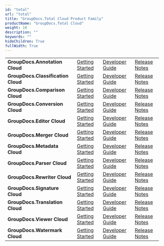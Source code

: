 ```yaml
---
id: "total"
url: "total"
title: "GroupDocs.Total Cloud Product Family"
productName: "GroupDocs.Total Cloud"
weight: 10
description: ""
keywords: ""
hideChildren: True
fullWidth: True
---
```


|    |    |    |    |
| ---------- | ------  | ------  | ------  
| **GroupDocs.Annotation Cloud** | [Getting Started](https://docs.groupdocs.cloud/annotation/getting-started) | [Developer Guide](https://docs.groupdocs.cloud/annotation/developer-guide) | [Release Notes](https://docs.groupdocs.cloud/annotation/release-notes)
| **GroupDocs.Classification Cloud** | [Getting Started](https://docs.groupdocs.cloud/classification/getting-started) | [Developer Guide](https://docs.groupdocs.cloud/classification/developer-guide) | [Release Notes](https://docs.groupdocs.cloud/classification/release-notes)
| **GroupDocs.Comparison Cloud** | [Getting Started](https://docs.groupdocs.cloud/comparison/getting-started) | [Developer Guide](https://docs.groupdocs.cloud/comparison/developer-guide) | [Release Notes](https://docs.groupdocs.cloud/comparison/release-notes)
| **GroupDocs.Conversion Cloud** | [Getting Started](https://docs.groupdocs.cloud/conversion/getting-started) | [Developer Guide](https://docs.groupdocs.cloud/conversion/developer-guide) | [Release Notes](https://docs.groupdocs.cloud/conversion/release-notes)
| **GroupDocs.Editor Cloud** | [Getting Started](https://docs.groupdocs.cloud/editor/getting-started) | [Developer Guide](https://docs.groupdocs.cloud/editor/developer-guide) | [Release Notes](https://docs.groupdocs.cloud/editor/release-notes)
| **GroupDocs.Merger Cloud** | [Getting Started](https://docs.groupdocs.cloud/merger/getting-started) | [Developer Guide](https://docs.groupdocs.cloud/merger/developer-guide) | [Release Notes](https://docs.groupdocs.cloud/merger/release-notes)
| **GroupDocs.Metadata Cloud** | [Getting Started](https://docs.groupdocs.cloud/metadata/getting-started) | [Developer Guide](https://docs.groupdocs.cloud/metadata/developer-guide) | [Release Notes](https://docs.groupdocs.cloud/metadata/release-notes) 
| **GroupDocs.Parser Cloud** | [Getting Started](https://docs.groupdocs.cloud/parser/getting-started) | [Developer Guide](https://docs.groupdocs.cloud/parser/developer-guide) | [Release Notes](https://docs.groupdocs.cloud/parser/release-notes)
| **GroupDocs.Rewriter Cloud** | [Getting Started](https://docs.groupdocs.cloud/rewriter/getting-started) | [Developer Guide](https://docs.groupdocs.cloud/rewriter/developer-guide) | [Release Notes](https://docs.groupdocs.cloud/rewriter/release-notes)
| **GroupDocs.Signature Cloud** | [Getting Started](https://docs.groupdocs.cloud/signature/getting-started) | [Developer Guide](https://docs.groupdocs.cloud/signature/developer-guide) | [Release Notes](https://docs.groupdocs.cloud/signature/release-notes)
| **GroupDocs.Translation Cloud** | [Getting Started](https://docs.groupdocs.cloud/translation/getting-started) | [Developer Guide](https://docs.groupdocs.cloud/translation/developer-guide) | [Release Notes](https://docs.groupdocs.cloud/translation/release-notes) 
| **GroupDocs.Viewer Cloud** | [Getting Started](https://docs.groupdocs.cloud/viewer/getting-started) | [Developer Guide](https://docs.groupdocs.cloud/viewer/developer-guide) | [Release Notes](https://docs.groupdocs.cloud/viewer/release-notes)
| **GroupDocs.Watermark Cloud** | [Getting Started](https://docs.groupdocs.cloud/watermark/getting-started) | [Developer Guide](https://docs.groupdocs.cloud/watermark/developer-guide) | [Release Notes](https://docs.groupdocs.cloud/watermark/release-notes)
